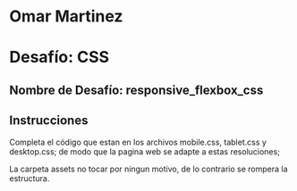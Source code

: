 # Omar Martinez

# Desafío: CSS

## Nombre de Desafío: responsive_flexbox_css

## Instrucciones

Completa el código que estan en los archivos mobile.css, tablet.css y desktop.css; de modo que la pagina web se adapte a estas resoluciones;

La carpeta assets no tocar por ningun motivo, de lo contrario se rompera la estructura.
